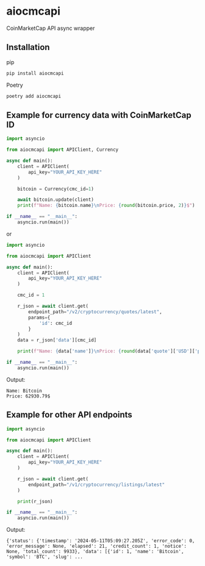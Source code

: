 # aiocmcapi
CoinMarketCap API async wrapper

## Installation

pip

```sh
pip install aiocmcapi
```

Poetry

```sh
poetry add aiocmcapi
```

## Example for currency data with CoinMarketCap ID

```python
import asyncio

from aiocmcapi import APIClient, Currency

async def main():
    client = APIClient(
        api_key="YOUR_API_KEY_HERE"
    )

    bitcoin = Currency(cmc_id=1)

    await bitcoin.update(client)
    print(f"Name: {bitcoin.name}\nPrice: {round(bitcoin.price, 2)}$")

if __name__ == "__main__":
    asyncio.run(main())
```

or

```python
import asyncio

from aiocmcapi import APIClient

async def main():
    client = APIClient(
        api_key="YOUR_API_KEY_HERE"
    )

    cmc_id = 1

    r_json = await client.get(
        endpoint_path="/v2/cryptocurrency/quotes/latest",
        params={
            'id': cmc_id
        }
    )
    data = r_json['data'][cmc_id]

    print(f"Name: {data['name']}\nPrice: {round(data['quote']['USD']['price'], 2)}$")

if __name__ == "__main__":
    asyncio.run(main())
```

Output:

```
Name: Bitcoin
Price: 62930.79$
```

## Example for other API endpoints

```python
import asyncio

from aiocmcapi import APIClient

async def main():
    client = APIClient(
        api_key="YOUR_API_KEY_HERE"
    )

    r_json = await client.get(
        endpoint_path="/v1/cryptocurrency/listings/latest"
    )

    print(r_json)

if __name__ == "__main__":
    asyncio.run(main())
```

Output:

```
{'status': {'timestamp': '2024-05-11T05:09:27.205Z', 'error_code': 0, 'error_message': None, 'elapsed': 21, 'credit_count': 1, 'notice': None, 'total_count': 9933}, 'data': [{'id': 1, 'name': 'Bitcoin', 'symbol': 'BTC', 'slug': ...
```